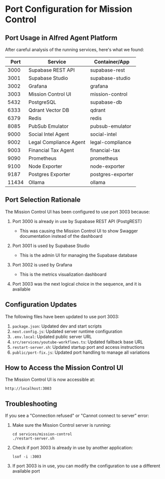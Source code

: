 # Port Configuration for Mission Control

## Port Usage in Alfred Agent Platform

After careful analysis of the running services, here's what we found:

| Port | Service | Container/App |
|------|---------|---------------|
| 3000 | Supabase REST API | supabase-rest |
| 3001 | Supabase Studio | supabase-studio |
| 3002 | Grafana | grafana |
| 3003 | Mission Control UI | mission-control |
| 5432 | PostgreSQL | supabase-db |
| 6333 | Qdrant Vector DB | qdrant |
| 6379 | Redis | redis |
| 8085 | PubSub Emulator | pubsub-emulator |
| 9000 | Social Intel Agent | social-intel |
| 9002 | Legal Compliance Agent | legal-compliance |
| 9003 | Financial Tax Agent | financial-tax |
| 9090 | Prometheus | prometheus |
| 9100 | Node Exporter | node-exporter |
| 9187 | Postgres Exporter | postgres-exporter |
| 11434 | Ollama | ollama |

## Port Selection Rationale

The Mission Control UI has been configured to use port 3003 because:

1. Port 3000 is already in use by Supabase REST API (PostgREST)
   - This was causing the Mission Control UI to show Swagger documentation instead of the dashboard

2. Port 3001 is used by Supabase Studio
   - This is the admin UI for managing the Supabase database

3. Port 3002 is used by Grafana
   - This is the metrics visualization dashboard

4. Port 3003 was the next logical choice in the sequence, and it is available

## Configuration Updates

The following files have been updated to use port 3003:

1. `package.json`: Updated dev and start scripts
2. `next.config.js`: Updated server runtime configuration
3. `.env.local`: Updated public server URL
4. `src/services/youtube-workflows.ts`: Updated fallback base URL
5. `restart-server.sh`: Updated startup port and access instructions
6. `public/port-fix.js`: Updated port handling to manage all variations

## How to Access the Mission Control UI

The Mission Control UI is now accessible at:

```
http://localhost:3003
```

## Troubleshooting

If you see a "Connection refused" or "Cannot connect to server" error:

1. Make sure the Mission Control server is running:
   ```
   cd services/mission-control
   ./restart-server.sh
   ```

2. Check if port 3003 is already in use by another application:
   ```
   lsof -i :3003
   ```

3. If port 3003 is in use, you can modify the configuration to use a different available port
